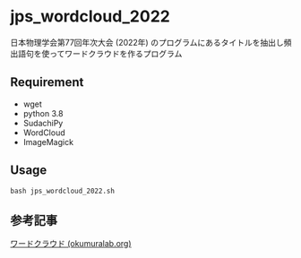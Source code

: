 # jps_wordcloud_2022

日本物理学会第77回年次大会 (2022年) のプログラムにあるタイトルを抽出し頻出語句を使ってワードクラウドを作るプログラム

## Requirement

- wget
- python 3.8
- SudachiPy
- WordCloud
- ImageMagick

## Usage

```bash jps_wordcloud_2022.sh```

## 参考記事

[ワードクラウド (okumuralab.org)](https://okumuralab.org/~okumura/python/wordcloud.html)
